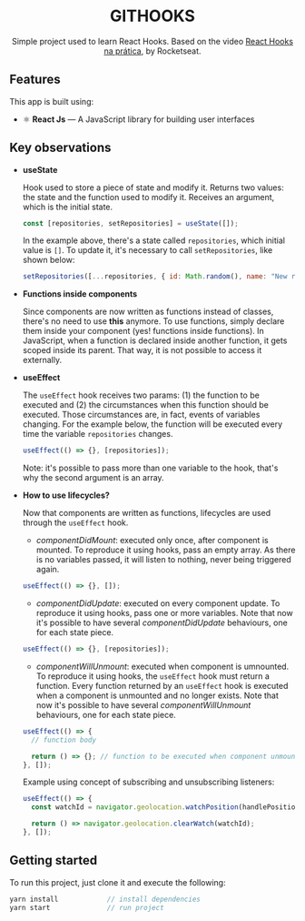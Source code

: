 <h1 align="center">
<br>
GITHOOKS
</h1>

<p align="center">Simple project used to learn React Hooks. Based on the video <a href="https://youtu.be/6WB16wZS61c">React Hooks na prática</a>, by Rocketseat.</p>

## Features

[//]: # "Add the features of your project here:"

This app is built using:

- ⚛️ **React Js** — A JavaScript library for building user interfaces

## Key observations

- **useState**

  Hook used to store a piece of state and modify it. Returns two values: the state and the function used to modify it. Receives an argument, which is the initial state.

  ```js
  const [repositories, setRepositories] = useState([]);
  ```

  In the example above, there's a state called `repositories`, which initial value is `[]`. To update it, it's necessary to call `setRepositories`, like shown below:

  ```js
  setRepositories([...repositories, { id: Math.random(), name: "New repo" }]);
  ```

- **Functions inside components**

  Since components are now written as functions instead of classes, there's no need to use **this** anymore. To use functions, simply declare them inside your component (yes! functions inside functions). In JavaScript, when a function is declared inside another function, it gets scoped inside its parent. That way, it is not possible to access it externally.

- **useEffect**

  The `useEffect` hook receives two params: (1) the function to be executed and (2) the circumstances when this function should be executed. Those circumstances are, in fact, events of variables changing. For the example below, the function will be executed every time the variable `repositories` changes.

  ```js
  useEffect(() => {}, [repositories]);
  ```

  Note: it's possible to pass more than one variable to the hook, that's why the second argument is an array.

- **How to use lifecycles?**

  Now that components are written as functions, lifecycles are used through the `useEffect` hook.

  - _componentDidMount_: executed only once, after component is mounted. To reproduce it using hooks, pass an empty array. As there is no variables passed, it will listen to nothing, never being triggered again.

  ```js
  useEffect(() => {}, []);
  ```

  - _componentDidUpdate_: executed on every component update. To reproduce it using hooks, pass one or more variables. Note that now it's possible to have several _componentDidUpdate_ behaviours, one for each state piece.

  ```js
  useEffect(() => {}, [repositories]);
  ```

  - _componentWillUnmount_: executed when component is umnounted. To reproduce it using hooks, the `useEffect` hook must return a function. Every function returned by an `useEffect` hook is executed when a component is unmounted and no longer exists. Note that now it's possible to have several _componentWillUnmount_ behaviours, one for each state piece.

  ```js
  useEffect(() => {
    // function body

    return () => {}; // function to be executed when component unmounts
  }, []);
  ```

  Example using concept of subscribing and unsubscribing listeners:

  ```js
  useEffect(() => {
    const watchId = navigator.geolocation.watchPosition(handlePositionReceived);

    return () => navigator.geolocation.clearWatch(watchId);
  }, []);
  ```

## Getting started

To run this project, just clone it and execute the following:

```js
yarn install            // install dependencies
yarn start              // run project
```
